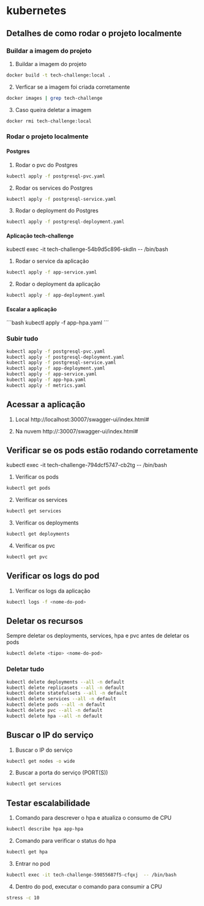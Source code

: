 # kubernetes

## Detalhes de como rodar o projeto localmente

### Buildar a imagem do projeto

1. Buildar a imagem do projeto

```bash
docker build -t tech-challenge:local .
```

2. Verficar se a imagem foi criada corretamente

```bash
docker images | grep tech-challenge
```

3. Caso queira deletar a imagem

```bash
docker rmi tech-challenge:local
```

### Rodar o projeto localmente

#### Postgres

1. Rodar o pvc do Postgres

```bash
kubectl apply -f postgresql-pvc.yaml
```

2. Rodar os services do Postgres

```bash
kubectl apply -f postgresql-service.yaml
```

3. Rodar o deployment do Postgres

```bash
kubectl apply -f postgresql-deployment.yaml
```

#### Aplicação tech-challenge

kubectl exec -it tech-challenge-54b9d5c896-skdln -- /bin/bash

1. Rodar o service da aplicação

```bash
kubectl apply -f app-service.yaml
```

2. Rodar o deployment da aplicação

```bash
kubectl apply -f app-deployment.yaml
```

#### Escalar a aplicação

´´´bash
kubectl apply -f app-hpa.yaml
´´´

### Subir tudo

```bash
kubectl apply -f postgresql-pvc.yaml
kubectl apply -f postgresql-deployment.yaml
kubectl apply -f postgresql-service.yaml
kubectl apply -f app-deployment.yaml
kubectl apply -f app-service.yaml
kubectl apply -f app-hpa.yaml
kubectl apply -f metrics.yaml
```

## Acessar a aplicação

1. Local
   http://localhost:30007/swagger-ui/index.html#

2. Na nuvem
   http://<ip-do-node>:30007/swagger-ui/index.html#

## Verificar se os pods estão rodando corretamente

kubectl exec -it tech-challenge-794dcf5747-cb2tg -- /bin/bash

1. Verificar os pods

```bash
kubectl get pods
```

2. Verificar os services

```bash
kubectl get services
```

3. Verificar os deployments

```bash
kubectl get deployments
```

4. Verificar os pvc

```bash
kubectl get pvc
```

## Verificar os logs do pod

1. Verificar os logs da aplicação

```bash
kubectl logs -f <nome-do-pod>
```

## Deletar os recursos

Sempre deletar os deployments, services, hpa e pvc antes de deletar os pods

```bash
kubectl delete <tipo> <nome-do-pod>
```

### Deletar tudo

```bash
kubectl delete deployments --all -n default
kubectl delete replicasets --all -n default
kubectl delete statefulsets --all -n default
kubectl delete services --all -n default
kubectl delete pods --all -n default
kubectl delete pvc --all -n default
kubectl delete hpa --all -n default
```

## Buscar o IP do serviço

1. Buscar o IP do serviço

```bash
kubectl get nodes -o wide
```

2. Buscar a porta do serviço (PORT(S))

```bash
kubectl get services
```

## Testar escalabilidade

1. Comando para descrever o hpa e atualiza o consumo de CPU

```bash
kubectl describe hpa app-hpa
```

2. Comando para verificar o status do hpa

```bash
kubectl get hpa
```

3. Entrar no pod

```bash
kubectl exec -it tech-challenge-59855687f5-cfqxj  -- /bin/bash
```

4. Dentro do pod, executar o comando para consumir a CPU

```bash
stress -c 10
```
